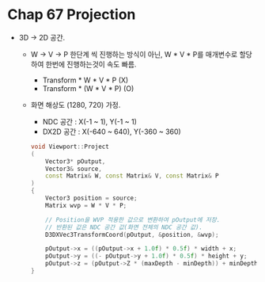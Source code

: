 # Chap 67 Projection

- 3D → 2D 공간.
    - W → V → P 한단계 씩 진행하는 방식이 아닌, W * V * P를 매개변수로 할당하여 한번에 진행하는것이 속도 빠름.
        - Transform * W * V * P (X)
        - Transform * (W * V * P) (O)
    - 화면 해상도 (1280, 720) 가정.
        - NDC 공간 : X(-1 ~ 1), Y(-1 ~ 1)
        - DX2D 공간 : X(-640 ~ 640), Y(-360 ~ 360)
        
        ```cpp
        void Viewport::Project
        (
        	Vector3* pOutput, 
        	Vector3& source, 
        	const Matrix& W, const Matrix& V, const Matrix& P
        )
        {
        	Vector3 position = source;
        	Matrix wvp = W * V * P;
        
        	// Position을 WVP 적용한 값으로 변환하여 pOutput에 저장.
        	// 반환된 값은 NDC 공간 값(화면 전체의 NDC 공간 값).
        	D3DXVec3TransformCoord(pOutput, &position, &wvp);
        
        	pOutput->x = ((pOutput->x + 1.0f) * 0.5f) * width + x;
        	pOutput->y = ((- pOutput->y + 1.0f) * 0.5f) * height + y;
        	pOutput->z = (pOutput->Z * (maxDepth - minDepth)) + minDepth;
        }
        ```